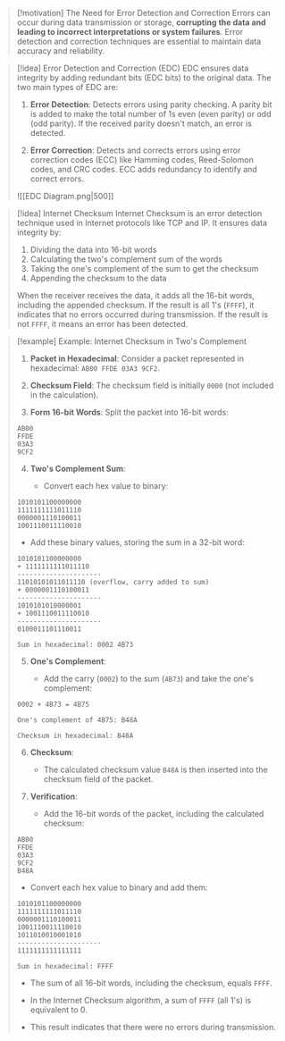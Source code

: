 > [!motivation] The Need for Error Detection and Correction
> Errors can occur during data transmission or storage, **corrupting the data and leading to incorrect interpretations or system failures**. Error detection and correction techniques are essential to maintain data accuracy and reliability.

> [!idea] Error Detection and Correction (EDC)
> EDC ensures data integrity by adding redundant bits (EDC bits) to the original data. The two main types of EDC are:
>
> 1. **Error Detection**: Detects errors using parity checking. A parity bit is added to make the total number of 1s even (even parity) or odd (odd parity). If the received parity doesn't match, an error is detected.
>
> 2. **Error Correction**: Detects and corrects errors using error correction codes (ECC) like Hamming codes, Reed-Solomon codes, and CRC codes. ECC adds redundancy to identify and correct errors.
> 
> ![[EDC Diagram.png|500]]



> [!idea] Internet Checksum
> Internet Checksum is an error detection technique used in Internet protocols like TCP and IP. It ensures data integrity by:
> 
> 1. Dividing the data into 16-bit words
> 2. Calculating the two's complement sum of the words
> 3. Taking the one's complement of the sum to get the checksum
> 4. Appending the checksum to the data
> 
> When the receiver receives the data, it adds all the 16-bit words, including the appended checksum. If the result is all 1's (`FFFF`), it indicates that no errors occurred during transmission. If the result is not `FFFF`, it means an error has been detected.



> [!example] Example: Internet Checksum in Two's Complement
> 
> 1. **Packet in Hexadecimal**: Consider a packet represented in hexadecimal: `AB00 FFDE 03A3 9CF2`.
> 
> 2. **Checksum Field**: The checksum field is initially `0000` (not included in the calculation).
> 
> 3. **Form 16-bit Words**: Split the packet into 16-bit words:
> 
> ```
> AB00
> FFDE
> 03A3
> 9CF2
> ```
> 
> 4. **Two's Complement Sum**:
> 
>    - Convert each hex value to binary:
> 
> ```
> 1010101100000000
> 1111111111011110
> 0000001110100011
> 1001110011110010
> ```
> 
>    - Add these binary values, storing the sum in a 32-bit word:
> 
> ```
> 1010101100000000
> + 1111111111011110
> ---------------------
> 11010101011011110 (overflow, carry added to sum)
> + 0000001110100011
> ---------------------
> 1010101010000001
> + 1001110011110010
> ---------------------
> 0100011101110011
> 
> Sum in hexadecimal: 0002 4B73
> ```
> 
> 5. **One's Complement**:
> 
>    - Add the carry (`0002`) to the sum (`4B73`) and take the one's complement:
> 
> ```
> 0002 + 4B73 = 4B75
> 
> One's complement of 4B75: B48A
> 
> Checksum in hexadecimal: B48A
> ```
> 
> 6. **Checksum**:
> 
>    - The calculated checksum value `B48A` is then inserted into the checksum field of the packet.
> 
> 7. **Verification**:
> 
>    - Add the 16-bit words of the packet, including the calculated checksum:
> 
> ```
> AB00
> FFDE
> 03A3
> 9CF2
> B48A
> ```
> 
>    - Convert each hex value to binary and add them:
> 
> ```
> 1010101100000000
> 1111111111011110
> 0000001110100011
> 1001110011110010
> 1011010010001010
> ---------------------
> 1111111111111111
> 
> Sum in hexadecimal: FFFF
> ```
> 
>    - The sum of all 16-bit words, including the checksum, equals `FFFF`.
> 
>    - In the Internet Checksum algorithm, a sum of `FFFF` (all 1's) is equivalent to 0.
> 
>    - This result indicates that there were no errors during transmission.
